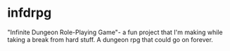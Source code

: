 # infdrpg
"Infinite Dungeon Role-Playing Game"- a fun project that I'm making while taking a break from hard stuff. A dungeon rpg that could go on forever.
